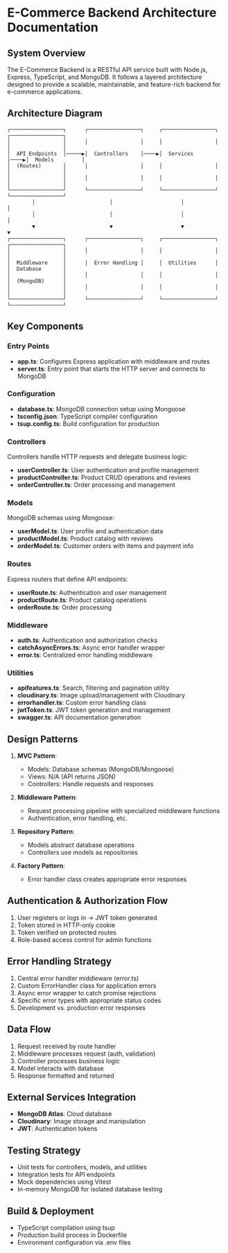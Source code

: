 # E-Commerce Backend Architecture Documentation

## System Overview

The E-Commerce Backend is a RESTful API service built with Node.js, Express, TypeScript, and MongoDB. It follows a layered architecture designed to provide a scalable, maintainable, and feature-rich backend for e-commerce applications.

## Architecture Diagram

```
┌─────────────────┐      ┌─────────────────┐     ┌─────────────────┐     ┌─────────────────┐
│                 │      │                 │     │                 │     │                 │
│  API Endpoints  │─────▶│  Controllers    │────▶│  Services       │────▶│  Models         │
│  (Routes)       │      │                 │     │                 │     │                 │
│                 │      │                 │     │                 │     │                 │
└─────────────────┘      └─────────────────┘     └─────────────────┘     └─────────────────┘
        │                        │                      │                       │
        │                        │                      │                       │
        ▼                        ▼                      ▼                       ▼
┌─────────────────┐      ┌─────────────────┐     ┌─────────────────┐     ┌─────────────────┐
│                 │      │                 │     │                 │     │                 │
│  Middleware     │      │  Error Handling │     │  Utilities      │     │  Database       │
│                 │      │                 │     │                 │     │  (MongoDB)      │
│                 │      │                 │     │                 │     │                 │
└─────────────────┘      └─────────────────┘     └─────────────────┘     └─────────────────┘
```

## Key Components

### Entry Points

- **app.ts**: Configures Express application with middleware and routes
- **server.ts**: Entry point that starts the HTTP server and connects to MongoDB

### Configuration

- **database.ts**: MongoDB connection setup using Mongoose
- **tsconfig.json**: TypeScript compiler configuration
- **tsup.config.ts**: Build configuration for production

### Controllers

Controllers handle HTTP requests and delegate business logic:

- **userController.ts**: User authentication and profile management
- **productController.ts**: Product CRUD operations and reviews
- **orderController.ts**: Order processing and management

### Models

MongoDB schemas using Mongoose:

- **userModel.ts**: User profile and authentication data
- **productModel.ts**: Product catalog with reviews
- **orderModel.ts**: Customer orders with items and payment info

### Routes

Express routers that define API endpoints:

- **userRoute.ts**: Authentication and user management
- **productRoute.ts**: Product catalog operations
- **orderRoute.ts**: Order processing

### Middleware

- **auth.ts**: Authentication and authorization checks
- **catchAsyncErrors.ts**: Async error handler wrapper
- **error.ts**: Centralized error handling middleware

### Utilities

- **apifeatures.ts**: Search, filtering and pagination utility
- **cloudinary.ts**: Image upload/management with Cloudinary
- **errorhandler.ts**: Custom error handling class
- **jwtToken.ts**: JWT token generation and management
- **swagger.ts**: API documentation generation

## Design Patterns

1. **MVC Pattern**: 
   - Models: Database schemas (MongoDB/Mongoose)
   - Views: N/A (API returns JSON)
   - Controllers: Handle requests and responses

2. **Middleware Pattern**:
   - Request processing pipeline with specialized middleware functions
   - Authentication, error handling, etc.

3. **Repository Pattern**:
   - Models abstract database operations
   - Controllers use models as repositories

4. **Factory Pattern**:
   - Error handler class creates appropriate error responses

## Authentication & Authorization Flow

1. User registers or logs in → JWT token generated
2. Token stored in HTTP-only cookie
3. Token verified on protected routes
4. Role-based access control for admin functions

## Error Handling Strategy

1. Central error handler middleware (error.ts)
2. Custom ErrorHandler class for application errors
3. Async error wrapper to catch promise rejections
4. Specific error types with appropriate status codes
5. Development vs. production error responses

## Data Flow

1. Request received by route handler
2. Middleware processes request (auth, validation)
3. Controller processes business logic
4. Model interacts with database
5. Response formatted and returned

## External Services Integration

- **MongoDB Atlas**: Cloud database
- **Cloudinary**: Image storage and manipulation
- **JWT**: Authentication tokens

## Testing Strategy

- Unit tests for controllers, models, and utilities
- Integration tests for API endpoints
- Mock dependencies using Vitest
- In-memory MongoDB for isolated database testing

## Build & Deployment

- TypeScript compilation using tsup
- Production build process in Dockerfile
- Environment configuration via .env files